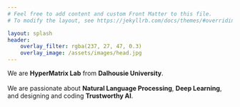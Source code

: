 ```yaml
---
# Feel free to add content and custom Front Matter to this file.
# To modify the layout, see https://jekyllrb.com/docs/themes/#overriding-theme-defaults

layout: splash
header:
    overlay_filter: rgba(237, 27, 47, 0.3)
    overlay_image: /assets/images/head.jpg
---
```


We are **HyperMatrix Lab** from **Dalhousie University**. <br> <br>
We are passionate about **Natural Language Processing**, **Deep Learning**, and designing and coding **Trustworthy AI**.